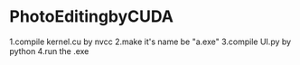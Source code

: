 # PhotoEditingbyCUDA

1.compile kernel.cu by nvcc
2.make it's name be "a.exe"
3.compile UI.py by python
4.run the .exe
